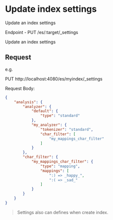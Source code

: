 # Update index settings

Update an index settings

Endpoint - PUT /es/:target/_settings

Update an index settings

## Request

e.g.

PUT http://localhost:4080/es/myindex/_settings

Request Body: 

```json
{
    "analysis": {
        "analyzer": {
            "default": {
                "type": "standard"
            },
            "my_analyzer": {
                "tokenizer": "standard",
                "char_filter": [
                    "my_mappings_char_filter"
                ]
            }
        },
        "char_filter": {
            "my_mappings_char_filter": {
                "type": "mapping",
                "mappings": [
                    ":) => _happy_",
                    ":( => _sad_"
                ]
            }
        }
    }
}
```

> Settings also can defines when create index.
